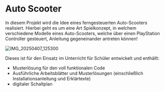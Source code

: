 # Auto Scooter
 In diesem Projekt wird die Idee eines ferngesteuerten Auto-Scooters realisiert. Hierbei geht es um eine Art Spielkonzept, in welchem verschiedene Modelle eines Auto-Scooters, welche über einen PlayStation Controller gesteuert, 
 Anleitung gegeneinander antreten können!

![IMG_20250407_125300](https://github.com/user-attachments/assets/617f11e7-bfa8-4619-924e-d30abf3c7707)

Dieses ist für den Einsatz im Unterricht für Schüler entwickelt und enthällt:

- Musterlösung für den voll funktionalen Code
- Ausführliche Arbeitsblätter und Musterlösungen (einschließlich Installationsanleitung und Erklärtexte)
- digitaler Schaltplan
